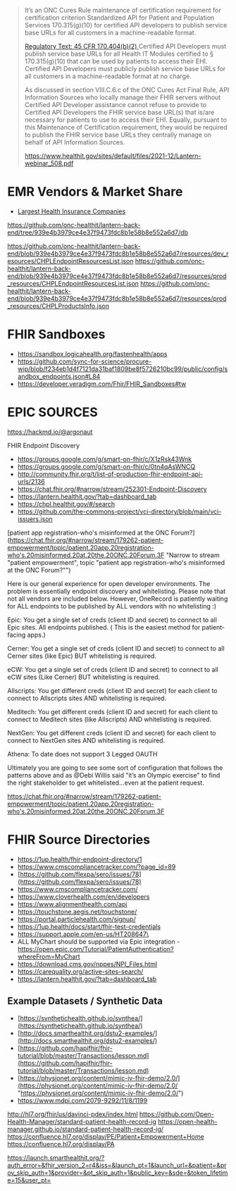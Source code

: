 

> It’s an ONC Cures Rule maintenance of certification requirement for certification criterion  Standardized API for Patient and Population Services 170.315(g)(10) for certified API  developers to publish service base URLs for all customers in a machine-readable format.
> 
> [Regulatory Text: 45 CFR 170.404(b)(2) ](https://ecfr.federalregister.gov/current/title-45/subtitle-A/subchapter-D/part-170/subpart-Dp-170.404(b)(2))
> Certified API Developers must publish service base URLs for all Health IT Modules certified to § 170.315(g)(10) that can be used by patients to access their EHI.  
> Certified API Developers must publicly publish service base URLs for all customers in a machine-readable format at no charge.  
> 
> As discussed in section VIII.C.6.c of the ONC Cures Act Final Rule, API Information  Sources who locally manage their FHIR servers without Certified API Developer  assistance cannot refuse to provide to Certified API Developers the FHIR service  base URL(s) that is/are necessary for patients to use to access their EHI. Equally,  pursuant to this Maintenance of Certification requirement, they would be  required to publish the FHIR service base URLs they centrally manage on behalf  of API Information Sources.
> 
> https://www.healthit.gov/sites/default/files/2021-12/Lantern-webinar_508.pdf





# EMR Vendors & Market Share



- [Largest Health Insurance Companies](https://www.forbes.com/advisor/health-insurance/largest-health-insurance-companies/)

https://github.com/onc-healthit/lantern-back-end/tree/939e4b3979ce4e37f9473fdc8b1e58b8e552a6d7/db

https://github.com/onc-healthit/lantern-back-end/blob/939e4b3979ce4e37f9473fdc8b1e58b8e552a6d7/resources/dev_resources/CHPLEndpointResourcesList.json
https://github.com/onc-healthit/lantern-back-end/blob/939e4b3979ce4e37f9473fdc8b1e58b8e552a6d7/resources/prod_resources/CHPLEndpointResourcesList.json
https://github.com/onc-healthit/lantern-back-end/blob/939e4b3979ce4e37f9473fdc8b1e58b8e552a6d7/resources/prod_resources/CHPLProductsInfo.json

# FHIR Sandboxes
- https://sandbox.logicahealth.org/fastenhealth/apps
- https://github.com/sync-for-science/procure-wip/blob/f234eb1d4f7121da31baf1809be8f5726210bc99/public/config/sandbox_endpoints.json#L84
- https://developer.veradigm.com/Fhir/FHIR_Sandboxes#tw

# EPIC SOURCES


https://hackmd.io/@argonaut


FHIR Endpoint Discovery
- https://groups.google.com/g/smart-on-fhir/c/X1zRsk43Wnk
- https://groups.google.com/g/smart-on-fhir/c/0tn4qAsWNCQ
- http://community.fhir.org/t/list-of-production-fhir-endpoint-api-urls/2136
- https://chat.fhir.org/#narrow/stream/252301-Endpoint-Discovery
- https://lantern.healthit.gov/?tab=dashboard_tab
- https://chpl.healthit.gov/#/search
- https://github.com/the-commons-project/vci-directory/blob/main/vci-issuers.json


[patient app registration-who's misinformed at the ONC Forum?](https://chat.fhir.org/#narrow/stream/179262-patient-empowerment/topic/patient.20app.20registration-who's.20misinformed.20at.20the.20ONC.20Forum.3F "Narrow to stream "patient empowerment", topic "patient app registration-who's misinformed at the ONC Forum?"")

Here is our general experience for open developer environments. The problem is essentially endpoint discovery and whitelisting. Please note that not all vendors are included below. However, OneRecord is patiently waiting for ALL endpoints to be published by ALL vendors with no whitelisting :)

Epic: You get a single set of creds (client ID and secret) to connect to all Epic sites. All endpoints published. ( This is the easiest method for patient-facing apps.)

Cerner: You get a single set of creds (client ID and secret) to connect to all Cerner sites (like Epic) BUT whitelisting is required.

eCW: You get a single set of creds (client ID and secret) to connect to all eCW sites (Like Cerner) BUT whitelisting is required.

Allscripts: You get different creds (client ID and secret) for each client to connect to Allscripts sites AND whitelisting is required.

Meditech: You get different creds (client ID and secret) for each client to connect to Meditech sites (like Allscripts) AND whitelisting is required.

NextGen: You get different creds (client ID and secret) for each client to connect to NextGen sites AND whitelisting is required.

Athena: To date does not support 3 Legged OAUTH

Ultimately you are going to see some sort of configuration that follows the patterns above and as @Debi Willis said "it’s an Olympic exercise" to find the right stakeholder to get whitelisted...even at the patient request.


https://chat.fhir.org/#narrow/stream/179262-patient-empowerment/topic/patient.20app.20registration-who's.20misinformed.20at.20the.20ONC.20Forum.3F


# FHIR Source Directories
- https://1up.health/fhir-endpoint-directory/1
- https://www.cmscompliancetracker.com/?page_id=89
- [https://github.com/flexpa/sero/issues/78](https://github.com/flexpa/sero/issues/78)
- https://www.cmscompliancetracker.com/
- https://www.cloverhealth.com/en/developers
- https://www.alignmenthealth.com/api
- https://touchstone.aegis.net/touchstone/
- https://portal.particlehealth.com/signup/
- https://1up.health/docs/start/fhir-test-credentials
- https://support.apple.com/en-us/HT208647\
- ALL MyChart should be supported via Epic integration - https://open.epic.com/Tutorial/PatientAuthentication?whereFrom=MyChart
- https://download.cms.gov/nppes/NPI_Files.html
- https://carequality.org/active-sites-search/
- https://lantern.healthit.gov/?tab=dashboard_tab


## Example Datasets / Synthetic Data
- [https://synthetichealth.github.io/synthea/](https://synthetichealth.github.io/synthea/)
- [http://docs.smarthealthit.org/dstu2-examples/](http://docs.smarthealthit.org/dstu2-examples/)
- [https://github.com/hapifhir/fhir-tutorial/blob/master/Transactions/lesson.md](https://github.com/hapifhir/fhir-tutorial/blob/master/Transactions/lesson.md)
- [https://physionet.org/content/mimic-iv-fhir-demo/2.0/](https://physionet.org/content/mimic-iv-fhir-demo/2.0/ "https://physionet.org/content/mimic-iv-fhir-demo/2.0/")
- https://www.mdpi.com/2079-9292/11/8/1199


http://hl7.org/fhir/us/davinci-pdex/index.html
https://github.com/Open-Health-Manager/standard-patient-health-record-ig
https://open-health-manager.github.io/standard-patient-health-record-ig/
https://confluence.hl7.org/display/PE/Patient+Empowerment+Home
https://confluence.hl7.org/display/PA


https://launch.smarthealthit.org/?auth_error=&fhir_version_2=r4&iss=&launch_pt=1&launch_url=&patient=&prov_skip_auth=1&provider=&pt_skip_auth=1&public_key=&sde=&token_lifetime=15&user_pt=


